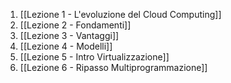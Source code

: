1. [[Lezione 1 - L'evoluzione del Cloud Computing]]
2. [[Lezione 2 - Fondamenti]]
3. [[Lezione 3 - Vantaggi]]
4. [[Lezione 4 - Modelli]]
5. [[Lezione 5 - Intro Virtualizzazione]]
6. [[Lezione 6 - Ripasso Multiprogrammazione]]
